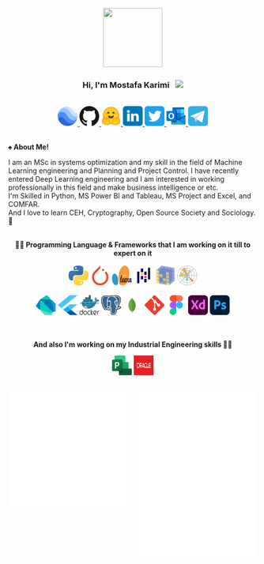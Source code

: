 <p align="center">
  <a href="https://mkarimi21.ir/">
    <img src='https://avataaars.io/?avatarStyle=Circle&topType=ShortHairShortWaved&accessoriesType=Prescription02&hairColor=Black&facialHairType=BeardLight&facialHairColor=Black&clotheType=Hoodie&clotheColor=Black&eyeType=Wink&eyebrowType=Default&mouthType=Smile&skinColor=Light' width="120" height="120">
  </a>
</p>
<h3 align="center">Hi, I'm Mostafa Karimi &nbsp; <img src="https://github.com/kogisin/kogisin/blob/main/gifs/hi.gif" width="35px"></h3> 

<br>

<div align="center">
  <a href="https://www.mkarimi21.ir/" target="blank"> <img title="My WebSite" alt="My Personal Website" src="SVG/earth.svg" width="40" height="40" /> </a>    <a href="https://github.com/mkarimi21" target="blank"> <img title="My Github page's" alt="My Github" src="SVG/github.svg" width="40" height="40" /> </a>    <a href="https://huggingface.co/mkarimi21" target="blank"> <img title="My HuggingFace page's" alt="My HuggingFace" src="SVG/huggingface.svg" width="40" height="40" /> </a> 
    <a href="https://www.linkedin.com/in/mkarimi21" target="blank"> <img title="My LinkedIn page's" alt="My linkedIn" src="SVG/linkedin.svg" width="40" height="40" /> </a>  <a href="https://twitter.com/mkarimi21" target="blank"> <img title="My Twitter" alt="My Twitter" src="SVG/twitter.svg" width="40" height="40" /> </a>    <a href="mailto:mkarimi21@hotmail.com" target="blank"> <img title="My Email" alt="My Email" src="SVG/outlook.svg" width="40" height="40" /> </a>    <a href="https://www.t.me/mkarimi21" target="blank"> <img title="My Telegram" alt="My Telegram" src="SVG/telegram.svg" width="40" height="40" /> </a>
 
</div>   

<br>

<b>♠️ About Me! </b>


<p class="text-justify" align="left">

  I am an MSc in systems optimization and my skill in the field of Machine Learning engineering and Planning and Project Control. I have recently entered Deep Learning engineering and I am interested in working professionally in this field and make business intelligence or etc.
  <br>
  I'm Skilled in Python, MS Power BI and Tableau, MS Project and Excel, and COMFAR.
  <br>
  And I love to learn CEH, Cryptography, Open Source Society and Sociology. 🙂

</p>

<br>

<div align="center">
<b>💪🏻 Programming Language & Frameworks that I am working on it till to expert on it </b>
<br> <br>
  <img title="Python" alt="Python" src="SVG/python.svg" width="40" height="40" /> 
  <img title="Pytorch" alt="Pytorch" src="SVG/pytorch.svg" width="40" height="40" /> 
  <img title="SKlearn" alt="SKlearn" src="SVG/sklearn.svg" width="40" height="40" />
  <img title="Pandas" alt="Pandas" src="SVG/Pandas.svg" width="40" height="40" /> 
  <img title="Numpy" alt="Numpy" src="SVG/numpy.svg" width="40" height="40" /> 
  <img title="Matplotlib" alt="Matplotlib" src="SVG/Matplotlib.svg" width="40" height="40" /> 
<br><br>
  <img title="Dart" alt="Dart" src="SVG/dart.svg" width="40" height="40" />
  <img title="Flutter" alt="Flutter" src="SVG/flutter.svg" width="40" height="40" />
  <img title="Docker" alt="Docker" src="SVG/docker.svg" width="40" height="40" />
  <img title="PostgreSQL" alt="PostgreSQL" src="SVG/postgresql.svg" width="40" height="40" />
  <img title="MongoDB" alt="MongoDB" src="SVG/mongodb.svg" width="40" height="40" />
  <img title="Git" alt="Git" src="SVG/git.svg" width="40" height="40" />
  <img title="Figma" alt="Figma" src="SVG/figma.svg" width="40" height="40" />
  <img title="Adobe XD" alt="Adobe XD" src="SVG/XD.svg" width="40" height="40" />
  <img title="Adobe Ps" alt="Adobe Ps" src="SVG/photoshop.svg" width="40" height="40" />

<br><br>
<b>And also I'm working on my Industrial Engineering skills 🤟🏻</b>
  
  <img title="MS Project" alt="MS Project" src="SVG/microsoft-project.svg" width="40" height="40" />
  <img title="Primavera P6" alt="Primavera P6" src="SVG/oracle.svg" width="40" height="40" />
  
</div>

<br>
  
  
<a href="https://metrics.lecoq.io/about/mkarimi21"><img src="metrics-leftside.svg" align="left" width="47.5%"></img></a><a href="https://metrics.lecoq.io/about/mkarimi21"><img src="metrics-rightside.svg" align="right" width="47.5%"></img></a>

<br>
<br>


